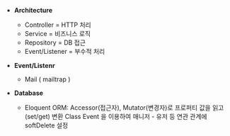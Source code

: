 * **Architecture**
  * Controller = HTTP 처리
  * Service = 비즈니스 로직
  * Repository = DB 접근
  * Event/Listener = 부수적 처리

* **Event/Listenr**
  * Mail ( mailtrap )

* **Database**
  * Eloquent ORM: Accessor(접근자), Mutator(변경자)로 프로퍼티 값을 읽고(set/get) 변환
  Class Event 을 이용하여 매니저 - 유저 등 연관 관계에 softDelete 설정

